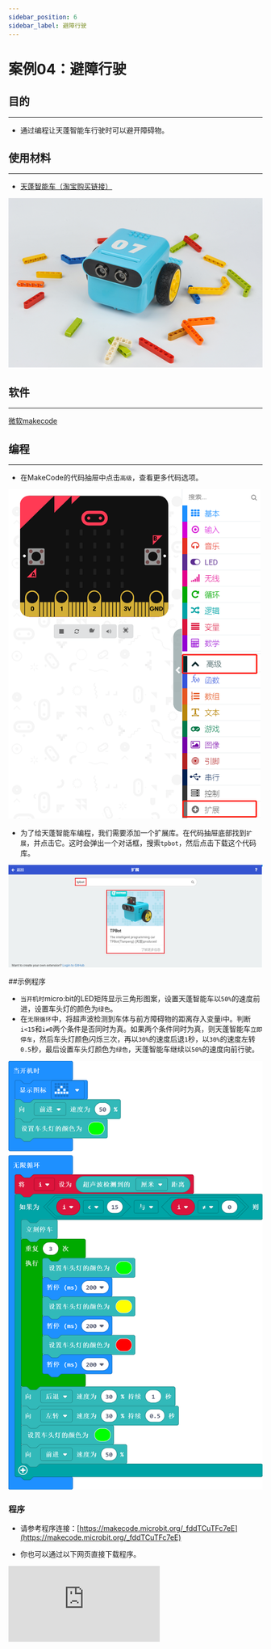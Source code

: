 ```yaml
---
sidebar_position: 6
sidebar_label: 避障行驶
---
```


# 案例04：避障行驶

## 目的
---
- 通过编程让天蓬智能车行驶时可以避开障碍物。

## 使用材料
---

- [天蓬智能车（淘宝购买链接）](https://item.taobao.com/item.htm?ft=t&id=627045784239)



![](./images/TPBot_tianpeng_case_01_01.png)





## 软件
---
[微软makecode](https://makecode.microbit.org/#)


## 编程
---


- 在MakeCode的代码抽屉中点击`高级`，查看更多代码选项。

![](./images/TPBot_tianpeng_case_01_02.png)

- 为了给天蓬智能车编程，我们需要添加一个扩展库。在代码抽屉底部找到`扩展`，并点击它。这时会弹出一个对话框，搜索`tpbot`，然后点击下载这个代码库。

![](./images/TPBot_tianpeng_case_01_03.png)

##示例程序
- `当开机时`micro:bit的LED矩阵显示三角形图案，设置天蓬智能车以`50%`的速度前进，设置车头灯的颜色为`绿色`。
- 在`无限循环`中，将超声波检测到车体与前方障碍物的距离存入变量i中。判断`i<15`和`i≠0`两个条件是否同时为真。如果两个条件同时为真，则天蓬智能车`立即停车`，然后车头灯颜色闪烁三次，再以`30%`的速度后退`1`秒，以`30%`的速度左转`0.5`秒，最后设置车头灯颜色为`绿色`，天蓬智能车继续以`50%`的速度向前行驶。

![](./images/TPBot_tianpeng_case_04_04.png)

### 程序
- 请参考程序连接：[https://makecode.microbit.org/_fddTCuTFc7eE](https://makecode.microbit.org/_fddTCuTFc7eE)

- 你也可以通过以下网页直接下载程序。

<div
    style={{
        position: 'relative',
        paddingBottom: '60%',
        overflow: 'hidden',
    }}
>
    <iframe
        src="https://makecode.microbit.org/_fddTCuTFc7eE"
        frameborder="0"
        sandbox="allow-popups allow-forms allow-scripts allow-same-origin"
        style={{
            position: 'absolute',
            width: '100%',
            height: '100%',
        }}
    />
</div>
---

## 结论
---

- 开机天蓬智能车向前行驶，当遇到障碍物时，立即停车，车头灯闪烁三次后显示红色车灯，然后后退与障碍物保持距离，再左转绕开障碍物车灯亮绿色继续前进。


## 思考
---


## 常见问题
---
Q:使用案例中的代码发现小车不能正常运行？
A:电池电量不足，增大程序中的小车速度参数的数值，并测试。

## 相关阅读
---
